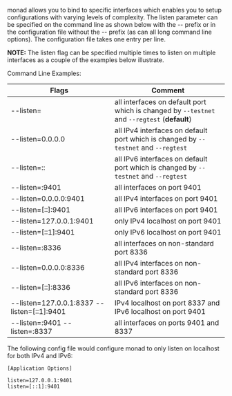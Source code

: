 monad allows you to bind to specific interfaces which enables you to setup
configurations with varying levels of complexity.  The listen parameter can be
specified on the command line as shown below with the -- prefix or in the
configuration file without the -- prefix (as can all long command line options).
The configuration file takes one entry per line.

**NOTE:** The listen flag can be specified multiple times to listen on multiple
interfaces as a couple of the examples below illustrate.

Command Line Examples:

|Flags|Comment|
|----------|------------|
|--listen=|all interfaces on default port which is changed by `--testnet` and `--regtest` (**default**)|
|--listen=0.0.0.0|all IPv4 interfaces on default port which is changed by `--testnet` and `--regtest`|
|--listen=::|all IPv6 interfaces on default port which is changed by `--testnet` and `--regtest`|
|--listen=:9401|all interfaces on port 9401|
|--listen=0.0.0.0:9401|all IPv4 interfaces on port 9401|
|--listen=[::]:9401|all IPv6 interfaces on port 9401|
|--listen=127.0.0.1:9401|only IPv4 localhost on port 9401|
|--listen=[::1]:9401|only IPv6 localhost on port 9401|
|--listen=:8336|all interfaces on non-standard port 8336|
|--listen=0.0.0.0:8336|all IPv4 interfaces on non-standard port 8336|
|--listen=[::]:8336|all IPv6 interfaces on non-standard port 8336|
|--listen=127.0.0.1:8337 --listen=[::1]:9401|IPv4 localhost on port 8337 and IPv6 localhost on port 9401|
|--listen=:9401 --listen=:8337|all interfaces on ports 9401 and 8337|

The following config file would configure monad to only listen on localhost for both IPv4 and IPv6:

```text
[Application Options]

listen=127.0.0.1:9401
listen=[::1]:9401
```
